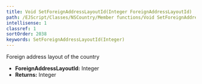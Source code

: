 ```yaml
---
title: Void SetForeignAddressLayoutId(Integer ForeignAddressLayoutId)
path: /EJScript/Classes/NSCountry/Member functions/Void SetForeignAddressLayoutId(Integer p_0)
intellisense: 1
classref: 1
sortOrder: 2038
keywords: SetForeignAddressLayoutId(Integer)
---
```



Foreign address layout of the country



* **ForeignAddressLayoutId:** Integer
* **Returns:** Integer


